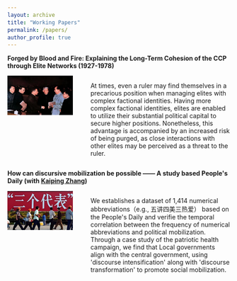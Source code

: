 ```yaml
---
layout: archive
title: "Working Papers"
permalink: /papers/
author_profile: true
---
```



**Forged by Blood and Fire: Explaining the Long-Term Cohesion of the CCP through Elite Networks (1927-1978)**

<html lang="en">  
<head>  
    <meta charset="UTF-8">  
    <meta name="viewport" content="width=device-width, initial-scale=1.0">  
    <title>Portfolio Item</title>  
    <style>  
        .container {  
            display: flex; /* 使用flex布局 */  
            align-items: flex-start; /* 顶部对齐子元素 */  
        }  
        .image-container {  
            flex: 0 0 33.3333%; /* 左边三分之一，不伸缩 */  
            padding-right: 20px; /* 可选，为文本区域提供一些空间 */  
            box-sizing: border-box; /* 确保内边距和边框包含在宽度内 */  
        }  
        .text-container {  
            flex: 1; /* 右边剩余空间，自动伸缩 */  
            padding-left: 20px; /* 可选，为文本提供一些内边距 */  
            box-sizing: border-box; /* 同上 */  
        }  
        img {  
            width: 100%; /* 使图片填充整个容器 */  
            height: auto; /* 保持图片的原始宽高比 */  
            display: block; /* 去除图片底部的默认间隙 */  
        }  
    </style>  
</head>  
<body>  
  
<div class="container">  
    <div class="image-container">  
        <img src="/images/network.jpg">  
    </div>  
    <div class="text-container">  
        <!-- <h2>Portfolio Item Number 2</h2>   -->
        <p>At times, even a ruler may find themselves in a precarious position when managing elites with complex factional identities. Having more complex factional identities, elites are enabled to utilize their substantial political capital to secure higher positions. Nonetheless, this advantage is accompanied by an increased risk of being purged, as close interactions with other elites may be perceived as a threat to the ruler.</p>  
    </div>  
</div>  
  
</body>  
</html>

**How can discursive mobilization be possible —— A study based People's Daily (with [Kaiping Zhang](https://www.dps.tsinghua.edu.cn/info/1180/2342.htm))**

<div class="container">  
    <div class="image-container">  
        <img src="/images/三个代表.jpg">  
    </div>  
    <div class="text-container">  
        <!-- <h2>Portfolio Item Number 2</h2>   -->
        <p>We establishes a dataset of 1,414 numerical abbreviations（e.g., 五讲四美三热爱） based on the People's Daily and verifie the temporal correlation between the frequency of numerical abbreviations and political mobilization. Through a case study of the patriotic health campaign, we find that Local governments align with the central government, using 'discourse intensification' along with 'discourse transformation' to promote social mobilization. </p>  
    </div>  
</div>  


